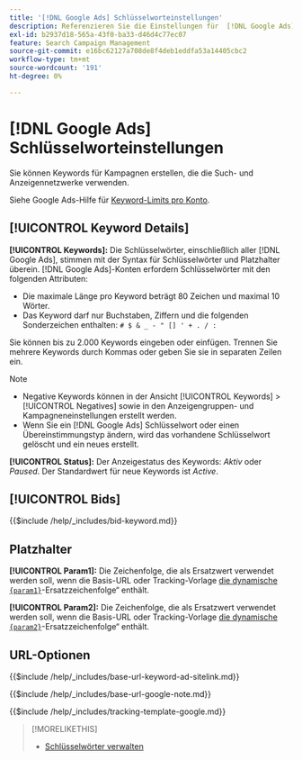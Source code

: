 ```yaml
---
title: '[!DNL Google Ads] Schlüsselworteinstellungen'
description: Referenzieren Sie die Einstellungen für  [!DNL Google Ads] -Keywords.
exl-id: b2937d18-565a-43f0-ba33-d46d4c77ec07
feature: Search Campaign Management
source-git-commit: e16bc62127a708de8f4deb1eddfa53a14405cbc2
workflow-type: tm+mt
source-wordcount: '191'
ht-degree: 0%

---
```


# [!DNL Google Ads] Schlüsselworteinstellungen

Sie können Keywords für Kampagnen erstellen, die die Such- und Anzeigennetzwerke verwenden.

Siehe Google Ads-Hilfe für [Keyword-Limits pro Konto](https://support.google.com/google-ads/answer/6372658).

## [!UICONTROL Keyword Details]

**[!UICONTROL Keywords]:** Die Schlüsselwörter, einschließlich aller [!DNL Google Ads], stimmen mit der Syntax für Schlüsselwörter und Platzhalter überein. [!DNL Google Ads]-Konten erfordern Schlüsselwörter mit den folgenden Attributen:

* Die maximale Länge pro Keyword beträgt 80 Zeichen und maximal 10 Wörter.
* Das Keyword darf nur Buchstaben, Ziffern und die folgenden Sonderzeichen enthalten: `# $ & _ - " [] ' + . / :`

Sie können bis zu 2.000 Keywords eingeben oder einfügen. Trennen Sie mehrere Keywords durch Kommas oder geben Sie sie in separaten Zeilen ein.

>[!NOTE]
>
>* Negative Keywords können in der Ansicht [!UICONTROL Keywords] > [!UICONTROL Negatives] sowie in den Anzeigengruppen- und Kampagneneinstellungen erstellt werden.
>* Wenn Sie ein [!DNL Google Ads] Schlüsselwort oder einen Übereinstimmungstyp ändern, wird das vorhandene Schlüsselwort gelöscht und ein neues erstellt.

**[!UICONTROL Status]:** Der Anzeigestatus des Keywords: *Aktiv* oder *Paused*. Der Standardwert für neue Keywords ist *Active*.

## [!UICONTROL Bids]

<!-- **[!UICONTROL Bid]:** -->

{{$include /help/_includes/bid-keyword.md}}

## Platzhalter

**[!UICONTROL Param1]:** Die Zeichenfolge, die als Ersatzwert verwendet werden soll, wenn die Basis-URL oder Tracking-Vorlage [die dynamische `{param1}`](https://support.google.com/google-ads/answer/6305348)-Ersatzzeichenfolge“ enthält.

**[!UICONTROL Param2]:** Die Zeichenfolge, die als Ersatzwert verwendet werden soll, wenn die Basis-URL oder Tracking-Vorlage [die dynamische `{param2}`](https://support.google.com/google-ads/answer/6305348)-Ersatzzeichenfolge“ enthält.

## URL-Optionen

<!-- **[!UICONTROL Base URl]:** -->

{{$include /help/_includes/base-url-keyword-ad-sitelink.md}}

<!-- **[note for Base URL field]:** -->

{{$include /help/_includes/base-url-google-note.md}}

<!-- **[!UICONTROL Tracking Template]:** -->

{{$include /help/_includes/tracking-template-google.md}}

>[!MORELIKETHIS]
>
>* [Schlüsselwörter verwalten](/help/search-social-commerce/campaign-management/campaigns/keyword-manage.md)
